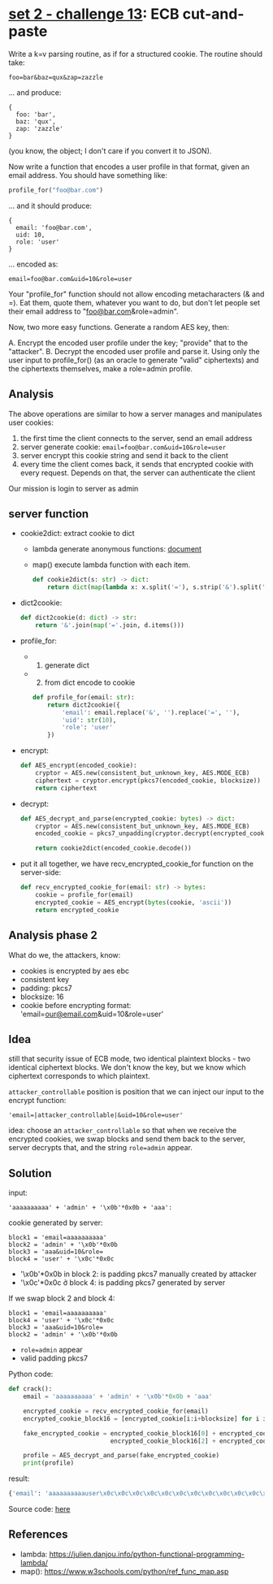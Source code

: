 # **[set 2 - challenge 13](https://cryptopals.com/sets/2/challenges/13): ECB cut-and-paste**

Write a k=v parsing routine, as if for a structured cookie. The routine should take:

```url
foo=bar&baz=qux&zap=zazzle
```

... and produce:

```map
{
  foo: 'bar',
  baz: 'qux',
  zap: 'zazzle'
}
```

(you know, the object; I don't care if you convert it to JSON).

Now write a function that encodes a user profile in that format, given an email address. You should have something like:

```python
profile_for("foo@bar.com")
```

... and it should produce:

```map
{
  email: 'foo@bar.com',
  uid: 10,
  role: 'user'
}
```

... encoded as:

```url
email=foo@bar.com&uid=10&role=user
```

Your "profile_for" function should not allow encoding metacharacters (& and =). Eat them, quote them, whatever you want to do, but don't let people set their email address to "foo@bar.com&role=admin".

Now, two more easy functions. Generate a random AES key, then:

A. Encrypt the encoded user profile under the key; "provide" that to the "attacker".
B. Decrypt the encoded user profile and parse it.
Using only the user input to profile_for() (as an oracle to generate "valid" ciphertexts) and the ciphertexts themselves, make a role=admin profile.

## Analysis

The above operations are similar to how a server manages and manipulates user cookies:

1. the first time the client connects to the server, send an email address
2. server generate cookie: `email=foo@bar.com&uid=10&role=user`
3. server encrypt this cookie string and send it back to the client
4. every time the client comes back, it sends that encrypted cookie with every request. Depends on that, the server can authenticate the client

Our mission is login to server as admin

## server function

- cookie2dict: extract cookie to dict
  - lambda generate anonymous functions: [document](https://julien.danjou.info/python-functional-programming-lambda/)
  - map() execute lambda function with each item.

    ```python
    def cookie2dict(s: str) -> dict:
        return dict(map(lambda x: x.split('='), s.strip('&').split('&')))
    ```

- dict2cookie:

    ```python
    def dict2cookie(d: dict) -> str:
        return '&'.join(map('='.join, d.items()))
    ```

- profile_for:
  - 1. generate dict
  - 2. from dict encode to cookie

    ```python
    def profile_for(email: str):
        return dict2cookie({
            'email': email.replace('&', '').replace('=', ''),
            'uid': str(10),
            'role': 'user'
        })
    ```

- encrypt:

    ```python
    def AES_encrypt(encoded_cookie):
        cryptor = AES.new(consistent_but_unknown_key, AES.MODE_ECB)
        ciphertext = cryptor.encrypt(pkcs7(encoded_cookie, blocksize))
        return ciphertext
    ```

- decrypt:

    ```python
    def AES_decrypt_and_parse(encrypted_cookie: bytes) -> dict:
        cryptor = AES.new(consistent_but_unknown_key, AES.MODE_ECB)
        encoded_cookie = pkcs7_unpadding(cryptor.decrypt(encrypted_cookie))

        return cookie2dict(encoded_cookie.decode())
    ```

- put it all together, we have recv_encrypted_cookie_for function on the server-side:

    ```python
    def recv_encrypted_cookie_for(email: str) -> bytes:
        cookie = profile_for(email)
        encrypted_cookie = AES_encrypt(bytes(cookie, 'ascii'))
        return encrypted_cookie
    ```

## Analysis phase 2

What do we, the attackers, know:

- cookies is encrypted by aes ebc
- consistent key
- padding: pkcs7
- blocksize: 16
- cookie before encrypting format: 'email=our@email.com&uid=10&role=user'

## Idea

still that security issue of ECB mode, two identical plaintext blocks - two identical ciphertext blocks. We don't know the key, but we know which ciphertext corresponds to which plaintext.

`attacker_controllable` position is position that we can inject our input to the encrypt function:

```url
'email=|attacker_controllable|&uid=10&role=user'
```

idea: choose an `attacker_controllable` so that when we receive the encrypted cookies, we swap blocks and send them back to the server, server decrypts that, and the string `role=admin` appear.

## Solution

input:

```text
'aaaaaaaaaa' + 'admin' + '\x0b'*0x0b + 'aaa':
```

cookie generated by server:

```text
block1 = 'email=aaaaaaaaaa'
block2 = 'admin' + '\x0b'*0x0b
block3 = 'aaa&uid=10&role=
block4 = 'user' + '\x0c'*0x0c
```

- '\x0b'*0x0b in block 2: is padding pkcs7 manually created by attacker
- '\x0c'*0x0c ở block 4: is padding pkcs7 generated by server

If we swap block 2 and block 4:

```text
block1 = 'email=aaaaaaaaaa'
block4 = 'user' + '\x0c'*0x0c
block3 = 'aaa&uid=10&role=
block2 = 'admin' + '\x0b'*0x0b
```

- `role=admin` appear
- valid padding pkcs7

Python code:

```python
def crack():
    email = 'aaaaaaaaaa' + 'admin' + '\x0b'*0x0b + 'aaa'

    encrypted_cookie = recv_encrypted_cookie_for(email)
    encrypted_cookie_block16 = [encrypted_cookie[i:i+blocksize] for i in range(0, len(encrypted_cookie), blocksize)]

    fake_encrypted_cookie = encrypted_cookie_block16[0] + encrypted_cookie_block16[3] + \
                            encrypted_cookie_block16[2] + encrypted_cookie_block16[1]

    profile = AES_decrypt_and_parse(fake_encrypted_cookie)
    print(profile)
```

result:

```python
{'email': 'aaaaaaaaaauser\x0c\x0c\x0c\x0c\x0c\x0c\x0c\x0c\x0c\x0c\x0c\x0caaa', 'uid': '10', 'role': 'admin'}
```

Source code: [here](./challenge13.py)

## References

- lambda: <https://julien.danjou.info/python-functional-programming-lambda/>
- map(): <https://www.w3schools.com/python/ref_func_map.asp>
